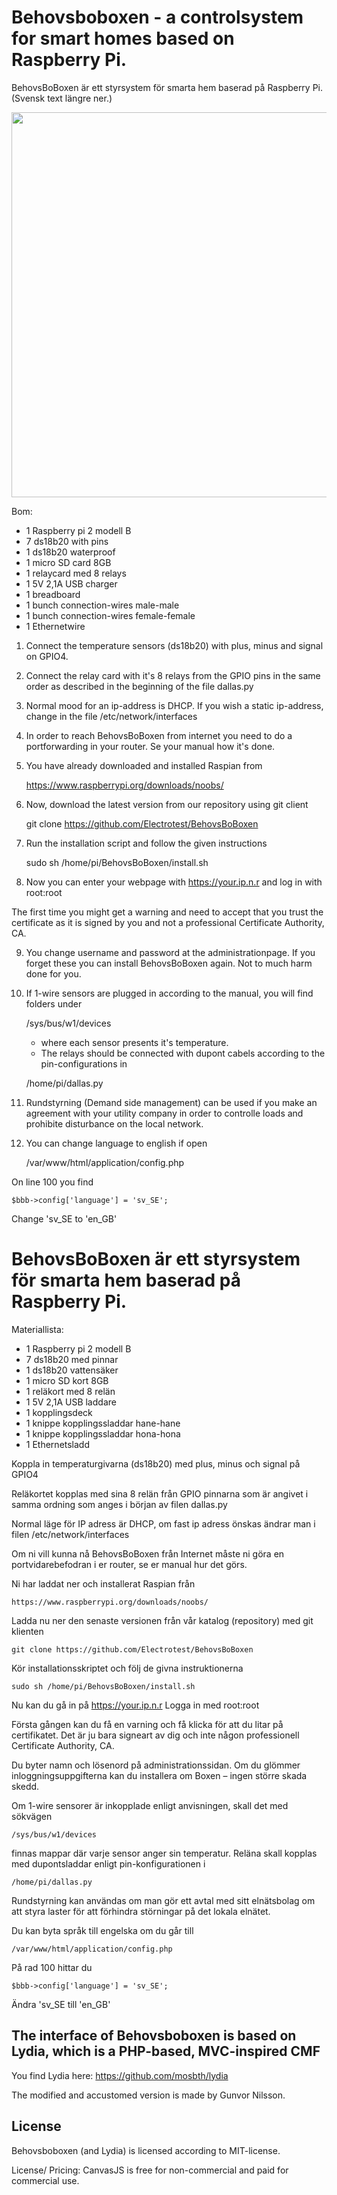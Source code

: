 Behovsboboxen - a controlsystem for smart homes based on Raspberry Pi.
======================================================================
BehovsBoBoxen är ett styrsystem för smarta hem baserad på Raspberry Pi. (Svensk text längre ner.)

<img src="http://www.behovsbo.se/bilderipso/bbbmaterial.jpg" width="616" />

Bom:

* 1 Raspberry pi 2 modell B
* 7 ds18b20 with pins
* 1 ds18b20 waterproof
* 1 micro SD card 8GB
* 1 relaycard med 8 relays
* 1 5V 2,1A USB charger
* 1 breadboard
* 1 bunch connection-wires male-male
* 1 bunch connection-wires female-female
* 1 Ethernetwire

1. Connect the temperature sensors (ds18b20) with plus, minus and signal on GPIO4.

2. Connect the relay card with it's 8 relays from the GPIO pins in the same order as described in the beginning of the file dallas.py

3. Normal mood for an ip-address is DHCP. If you wish a static ip-address, change in the file /etc/network/interfaces

4. In order to reach BehovsBoBoxen from internet you need to do a portforwarding in your router. Se your manual how it's done.

5. You have already downloaded and installed Raspian from

	https://www.raspberrypi.org/downloads/noobs/

6. Now, download the latest version from our repository using git client

	git clone https://github.com/Electrotest/BehovsBoBoxen

7. Run the installation script and follow the given instructions

	sudo sh /home/pi/BehovsBoBoxen/install.sh

8. Now you can enter your webpage with https://your.ip.n.r and log in with root:root

The first time you might get a warning and need to accept that you trust the certificate as it is signed by you
and not a professional Certificate Authority, CA. 

9. You change username and password at the administrationpage. If you forget these you can install BehovsBoBoxen again. Not to much harm done for you.

10. If 1-wire sensors are plugged in according to the manual, you will find folders under 

	/sys/bus/w1/devices

	* where each sensor presents it's temperature.
	* The relays should be connected with dupont cabels according to the pin-configurations in 

	/home/pi/dallas.py

11. Rundstyrning (Demand side management) can be used if you make an agreement with your utility company in order to controlle loads and prohibite disturbance on the local network.

12. You can change language to english if open 

	/var/www/html/application/config.php

On line 100 you find

	$bbb->config['language'] = 'sv_SE';

Change 'sv_SE to 'en_GB'


BehovsBoBoxen är ett styrsystem för smarta hem baserad på Raspberry Pi.
=======================================================================

Materiallista:

* 1 Raspberry pi 2 modell B
* 7 ds18b20 med pinnar
* 1 ds18b20 vattensäker
* 1 micro SD kort 8GB
* 1 reläkort med 8 relän
* 1 5V 2,1A USB laddare
* 1 kopplingsdeck
* 1 knippe kopplingssladdar hane-hane
* 1 knippe kopplingssladdar hona-hona
* 1 Ethernetsladd

Koppla in temperaturgivarna (ds18b20) med plus, minus och signal på GPIO4

Reläkortet kopplas med sina 8 relän från GPIO pinnarna som är angivet i samma ordning som anges i början av filen dallas.py

Normal läge för IP adress är DHCP, om fast ip adress önskas ändrar man i filen /etc/network/interfaces

Om ni vill kunna nå BehovsBoBoxen från Internet måste ni göra en portvidarebefodran i er router, se er manual hur det görs.

Ni har laddat ner och installerat Raspian från 

	https://www.raspberrypi.org/downloads/noobs/

Ladda nu ner den senaste versionen från vår katalog (repository) med git klienten

	git clone https://github.com/Electrotest/BehovsBoBoxen

Kör installationsskriptet och följ de givna instruktionerna

	sudo sh /home/pi/BehovsBoBoxen/install.sh

Nu kan du gå in på https://your.ip.n.r Logga in med root:root

Första gången kan du få en varning och få klicka för att du litar på certifikatet. Det är ju bara signeart
av dig och inte någon professionell Certificate Authority, CA.

Du byter namn och lösenord på administrationssidan. Om du glömmer inloggningsuppgifterna kan du installera om Boxen  – ingen större skada skedd.

Om 1-wire sensorer är inkopplade enligt anvisningen, skall det med sökvägen 

	/sys/bus/w1/devices 

finnas mappar där varje sensor anger sin temperatur.
Reläna skall kopplas med dupontsladdar enligt pin-konfigurationen i 

	/home/pi/dallas.py

Rundstyrning kan användas om man gör ett avtal med sitt elnätsbolag om att styra laster för att förhindra störningar på det lokala elnätet. 

Du kan byta språk till engelska om du går till

	/var/www/html/application/config.php

På rad 100 hittar du

	$bbb->config['language'] = 'sv_SE';

Ändra 'sv_SE till 'en_GB'


The interface of Behovsboboxen is based on Lydia, which is a PHP-based, MVC-inspired CMF
----------------------------------------------------------------------------------------

You find Lydia here: https://github.com/mosbth/lydia

The modified and accustomed version is made by Gunvor Nilsson.


License
-------

Behovsboboxen (and Lydia) is licensed according to MIT-license. 


License/ Pricing:
CanvasJS is free for non-commercial and paid for commercial use.